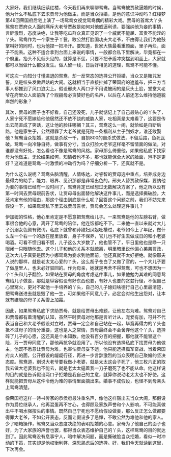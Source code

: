 
大家好，我们继续细读红楼，今天我们再来聊聊鸳鸯。当鸳鸯被贾赦逼婚的时候，他为什么不私底下去求贾母为他做主，而是当众拒婚，是他的意识冲动吗？红楼梦第46回荣国府后宅上演了一场鸳鸯女视觉鸳鸯偶的精彩大戏。贾母的首席大丫头鸳鸯在贾府众人面前痛斥大老爷贾赦是如何对他威逼利诱，要强纳他为妾的事情，言辞激烈，态度决绝，让我等吃瓜群众真正见识了一个威武不能屈、富贵不能淫的丫头。鸳鸯作为一个家生子丫鬟，敢公然打脸国功夫大老爷，不由得让我们为他鼓掌叫好的同时，也为他捏一把冷汗。要知道，世家大族最看重颜面，里子再烂，面子不能丢。这种不适合拿到台面上来说的事情，一般都会私下里解决，毕竟都在一个府里，抬头不见低头见的，就算是不惩，只要不把矛盾冲突摆到明面上，大家就都可以当做什么都没发生。做人留一线，日后好相见的道理，鸳鸯不可能不懂。

可这次一向知分寸懂进退的鸳鸯，却一反常态的选择公开拒婚，当众又是赌咒发誓，又是绞头发做尼姑的大闹。这就相当于直接扯掉了荣国府的遮羞布，把三方当事人都推到了风口浪尖上。假设邢夫人两口子不用说被闹的是灰头土脸，堂堂大老爷在府里众人面前落了个觊觎母必贪婪好色的名声，以后在人前还怎么维持他道貌岸然的形象？

其次，贾母的面子也不好看，自己还没死，儿子就惦记上了自己最贴心的丫头了，人家宁死不愿嫁给他他居然还不依不饶的威胁人家，吃相真是太难看了，这要是传出去简直成了笑话，这让他的脸往哪搁？其三，鸳鸯这么一闹，就恰如是自断后路，他是家生子，公然得罪了大老爷就是死路一条福利从主子到奴才，谁还敢娶他？鸳鸯当众拒婚，这就是杀敌一千，自损800的自杀式做法，不留后路，鱼死瓦破。鸳鸯一向冷静自持，做事有分寸，当众打脸大老爷这样毫不留情面的做法，对谁都没有好处，怎么看也不像是鸳鸯的风格。家母那么倚重他，如果他私底下找家母为他做主，无论结果如何，知情者也不多，那也就能保全大家的脸面，岂不是更好？这难道是鸳鸯一时激愤的冲动行为吗？仔细分析一下，还真就不是。

为什么这么说呢？鸳鸯头脑清醒，人情练达，对睿智的贾母选中重点，培养成身边最得力的助手，能力、眼界、见识那都是非常出色的。邢夫人替贾赦保媒，要纳他为妾的事情已经有一段时间了，鸳鸯肯定已经想过无数解决方案了，他之所以没有第一时间去贾母跟前告状，让贾母母出面替他解决这件事儿，而是选择撕破脸。大茂肯定有他的理由，那这个理由到底是什么呢？回答这个问题之前，我们不妨先来假设一下，如果鸳鸯私下里去找贾母告状，贾母会怎么处理这件事儿？

伊加姆的性格，他心里肯定是不愿意把鸳鸯给儿子。一来鸳鸯是他的左膀右臂，做事很合他的心意，离开了鸳鸯的陪伴，他连饭都吃不下。二来他一直以来就对大儿子沉溺女色颇有微词，私底下就曾和孙媳妇凤姐吐槽过，老爷如今上了年纪，做什么左一个右一个的放在屋里放着，身子不保养，官儿也不好生去做成日的和小老婆喝酒。可看不惯归看不惯，儿子这么大岁数了，他也管不了，平日里他也是睁一只眼闭一只眼随他去。这个儿子和他的关系本就疏离，明里暗里说他偏心弟弟贾政，这次大儿子真要是因为小娜鸳鸯为妾求到他面前，他还真就不太好拒绝。就像邢夫人说的那样，就是老太太心爱的丫头，这么胡子苍白了又做了官的，一个大儿子要了做屋里人，也未必好驳回的。作为母亲，她就是再舍不得鸳鸯，可也不想因为一个丫头和儿子翻脸。如果站在贾母的角度考虑这件事儿，如果他勉为其难的同意鸳鸯给儿子做妾，那就是纵容假设有好东西也要，有好人也要的贪婪行径，不但自己心里窝火，更对不起他一手培养的丫头，自己的儿子媳妇啥德行自己心里最清楚，把鸳鸯送进去就是毁了他一生，可如果他不同意儿子，必定会对他生出怨对，让本就有嫌隙的母子关系雪上加霜。

因此，如果鸳鸯私底下求助贾母，就是给贾母出难题，让他左右为难。鸳鸯对自己和贾母都有着清醒的认知，虽然平时贾母对他那是言听计从，宠爱有加，可并不代表当自己和大老爷假设对立时，贾母一定会和自己站在一起，毕竟再得力的丫头也抵不过母子的情分重要，这也是人之常情，贾母最终会不会舍弃他这个丫头，选择碎了儿子的心愿，这还真是个未知数。他没有百分百的把握，那他就不能冒这个险，万一贾母同意了，那他再抗争就没用了。所以他没有选择私底下找贾母为他做主，他既不愿意让贾母为难，也害怕贾母妥下姐，他只能选择孤军奋战，当着荣国府众人的面，公开假设的龌龊行径，再进一步言辞激烈的当众表明自己聚婚的坚决态度。鸳鸯道，别说大老爷要我做小老婆，就是太太这会子死了，他三枚六正的取我去做大老婆我也不能去，就是老太太逼着我一刀子磨死了也不能从命。他这样说的目的就是告诉假设两口子拒婚是我自己的主意，就算你说动老太太也不好使。这样就能把贾母从这件令他为难的事情里面摘出来。婚事不成假设，也怪不到母亲头上鸳鸯清楚。

像荣国府这样一诗书传家的恭侯府最注重名声，像他这样豁出去当众大闹，那假设作为爵位继承人，他再混蛋再不甘心，也得顾及家族声誉和个人影响，不可能真做出牛不喝水强按头的事情。既然自己宁死也不愿给假设做妾，那么反正怎么做都要得罪大老爷，不如公开表态，反而让假设多了忌惮，不敢公然为难他和他的家人。少了暗箱操作，鸳鸯又当众态度决绝的表明拒婚的心意。家母为了他自己的面子也好，为了大家族的声誉也罢，都得当众表态维护自己的丫头，这样鸳鸯的目的就达到了。因此鸳鸯没有息事宁人，暗中解决问题，而是撕破脸当众拒婚，看似一时冲动的下策，其实却是他权衡利弊、深思熟虑后的选择。好，我们今天就读到这里，下次再会。


